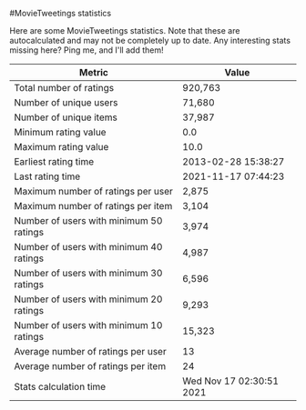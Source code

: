 #MovieTweetings statistics

Here are some MovieTweetings statistics. Note that these are autocalculated and may not be completely up to date. Any interesting stats missing here? Ping me, and I'll add them!

Metric | Value
--- | ---
Total number of ratings                 | 920,763
Number of unique users                  | 71,680
Number of unique items                  | 37,987
Minimum rating value                    | 0.0
Maximum rating value                    | 10.0
Earliest rating time                    | 2013-02-28 15:38:27
Last rating time                        | 2021-11-17 07:44:23
Maximum number of ratings per user      | 2,875
Maximum number of ratings per item      | 3,104
Number of users with minimum 50 ratings | 3,974
Number of users with minimum 40 ratings | 4,987
Number of users with minimum 30 ratings | 6,596
Number of users with minimum 20 ratings | 9,293
Number of users with minimum 10 ratings | 15,323
Average number of ratings per user      | 13
Average number of ratings per item      | 24
Stats calculation time                  | Wed Nov 17 02:30:51 2021


